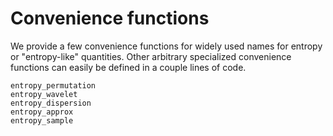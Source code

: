 # Convenience functions

We provide a few convenience functions for widely used names for entropy or "entropy-like" quantities. Other arbitrary specialized convenience functions can easily be defined in a couple lines of code.

```@docs
entropy_permutation
entropy_wavelet
entropy_dispersion
entropy_approx
entropy_sample
```